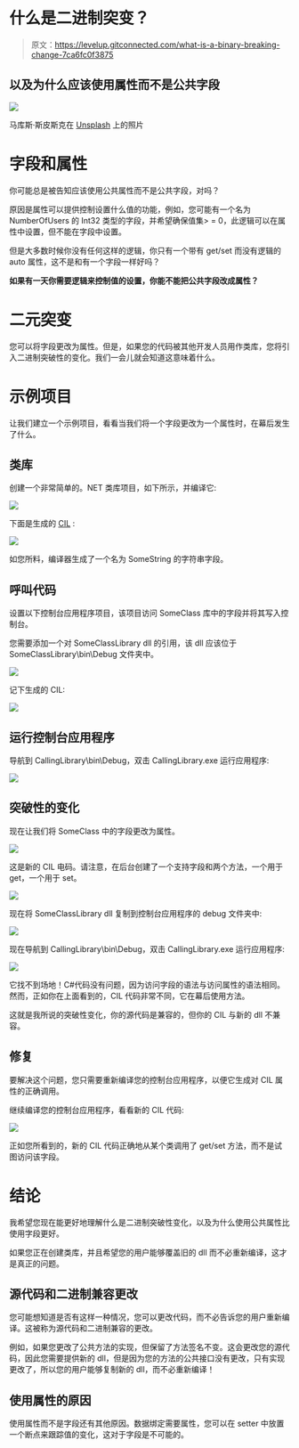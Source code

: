 # 什么是二进制突变？

> 原文：<https://levelup.gitconnected.com/what-is-a-binary-breaking-change-7ca6fc0f3875>

## 以及为什么应该使用属性而不是公共字段

![](img/685dd6c3b408b5dfe4aafedd4323c642.png)

马库斯·斯皮斯克在 [Unsplash](https://unsplash.com/s/photos/binary) 上的照片

# 字段和属性

你可能总是被告知应该使用公共属性而不是公共字段，对吗？

原因是属性可以提供控制设置什么值的功能，例如，您可能有一个名为 NumberOfUsers 的 Int32 类型的字段，并希望确保值集> = 0，此逻辑可以在属性中设置，但不能在字段中设置。

但是大多数时候你没有任何这样的逻辑，你只有一个带有 get/set 而没有逻辑的 auto 属性，这不是和有一个字段一样好吗？

**如果有一天你需要逻辑来控制值的设置，你能不能把公共字段改成属性？**

# 二元突变

您可以将字段更改为属性。但是，如果您的代码被其他开发人员用作类库，您将引入二进制突破性的变化。我们一会儿就会知道这意味着什么。

# 示例项目

让我们建立一个示例项目，看看当我们将一个字段更改为一个属性时，在幕后发生了什么。

## 类库

创建一个非常简单的。NET 类库项目，如下所示，并编译它:

![](img/1407e3b02f3d550043582580b529d169.png)

下面是生成的 [CIL](https://en.wikipedia.org/wiki/Common_Intermediate_Language) :

![](img/6796a851ca1b33d508058b9ee66d98cc.png)

如您所料，编译器生成了一个名为 SomeString 的字符串字段。

## 呼叫代码

设置以下控制台应用程序项目，该项目访问 SomeClass 库中的字段并将其写入控制台。

您需要添加一个对 SomeClassLibrary dll 的引用，该 dll 应该位于 SomeClassLibrary\bin\Debug 文件夹中。

![](img/2e721f59d1c83d4774aedefae2c6150e.png)

记下生成的 CIL:

![](img/8d5c82d80bcc3fb5a5d97683ca22ea1f.png)

## 运行控制台应用程序

导航到 CallingLibrary\bin\Debug，双击 CallingLibrary.exe 运行应用程序:

![](img/928af00090baa7f3817ebcd2901c291f.png)

## 突破性的变化

现在让我们将 SomeClass 中的字段更改为属性。

![](img/4ec0bd928f74607de7267976b771ebb8.png)

这是新的 CIL 电码。请注意，在后台创建了一个支持字段和两个方法，一个用于 get，一个用于 set。

![](img/533cb61bc1802abcc2a834d81f8203aa.png)

现在将 SomeClassLibrary dll 复制到控制台应用程序的 debug 文件夹中:

![](img/7f20765fbbeafbd296d7a53b41177480.png)

现在导航到 CallingLibrary\bin\Debug，双击 CallingLibrary.exe 运行应用程序:

![](img/92feb19612afe5b1a8de2cee1e8dbebf.png)

它找不到场地！C#代码没有问题，因为访问字段的语法与访问属性的语法相同。然而，正如你在上面看到的，CIL 代码非常不同，它在幕后使用方法。

这就是我所说的突破性变化，你的源代码是兼容的，但你的 CIL 与新的 dll 不兼容。

## 修复

要解决这个问题，您只需要重新编译您的控制台应用程序，以便它生成对 CIL 属性的正确调用。

继续编译您的控制台应用程序，看看新的 CIL 代码:

![](img/d73217aa306601392d491f5f4982e27e.png)

正如您所看到的，新的 CIL 代码正确地从某个类调用了 get/set 方法，而不是试图访问该字段。

# 结论

我希望您现在能更好地理解什么是二进制突破性变化，以及为什么使用公共属性比使用字段更好。

如果您正在创建类库，并且希望您的用户能够覆盖旧的 dll 而不必重新编译，这才是真正的问题。

## 源代码和二进制兼容更改

您可能想知道是否有这样一种情况，您可以更改代码，而不必告诉您的用户重新编译。这被称为源代码和二进制兼容的更改。

例如，如果您更改了公共方法的实现，但保留了方法签名不变。这会更改您的源代码，因此您需要提供新的 dll，但是因为您的方法的公共接口没有更改，只有实现更改了，所以您的用户能够复制新的 dll，而不必重新编译！

## 使用属性的原因

使用属性而不是字段还有其他原因。数据绑定需要属性，您可以在 setter 中放置一个断点来跟踪值的变化，这对于字段是不可能的。